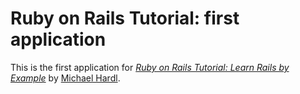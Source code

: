 # Ruby on Rails Tutorial: first application

This is the first application for
[*Ruby on Rails Tutorial: Learn Rails by Example*](http://railstutorial.org/) 
by [Michael Hardl](http://michaelhardl.com/).